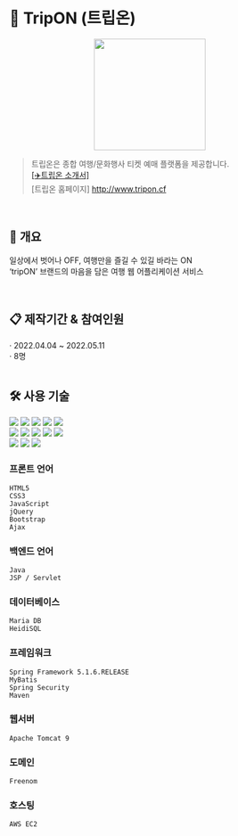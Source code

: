 # 📌 TripON (트립온)  

<div align="center">
    <img src="https://raw.githubusercontent.com/KwonSsohyun/TripON_Project/main/%5B%ED%8A%B8%EB%A6%BD%EC%98%A8%5D%20%EC%86%8C%EC%8A%A4/tripON_logo_black.png" style="width: 200px; min-width: 140px;">
</div>

> 트립온은 종합 여행/문화행사 티켓 예매 플랫폼을 제공합니다.  
> [[✈️트립온 소개서]](https://github.com/KwonSsohyun/TripON_Project/blob/main/%5B%ED%8A%B8%EB%A6%BD%EC%98%A8%5D%20%ED%94%84%EB%A1%9C%EC%A0%9D%ED%8A%B8%20%EC%86%8C%EA%B0%9C%EC%84%9C/%5B%ED%8A%B8%EB%A6%BD%EC%98%A8%5D%20%ED%94%84%EB%A1%9C%EC%A0%9D%ED%8A%B8%20%EC%86%8C%EA%B0%9C%EC%84%9C.pdf)  
> [트립온 홈페이지] http://www.tripon.cf  

<br>

## 👀 개요  
일상에서 벗어나 OFF, 여행만을 즐길 수 있길 바라는 ON  
‘tripON’ 브랜드의 마음을 담은 여행 웹 어플리케이션 서비스  

<br>

## 📋 제작기간 & 참여인원  
· 2022.04.04 ~ 2022.05.11  
· 8명  
<br>

## 🛠 사용 기술   
<img src="https://img.shields.io/badge/JAVA-007396?style=for-the-badge&logo=java&logoColor=white"> <img src="https://img.shields.io/badge/Spring-6DB33F?style=for-the-badge&logo=Spring&logoColor=white"> <img src="https://img.shields.io/badge/apache tomcat-F8DC75?style=for-the-badge&logo=apachetomcat&logoColor=white"> <img src="https://img.shields.io/badge/mysql-4479A1?style=for-the-badge&logo=mysql&logoColor=white"> <img src="https://img.shields.io/badge/mariaDB-003545?style=for-the-badge&logo=mariaDB&logoColor=white">  
<img src="https://img.shields.io/badge/html-E34F26?style=for-the-badge&logo=html5&logoColor=white"> <img src="https://img.shields.io/badge/css-1572B6?style=for-the-badge&logo=css3&logoColor=white"> <img src="https://img.shields.io/badge/javascript-F7DF1E?style=for-the-badge&logo=javascript&logoColor=black"> <img src="https://img.shields.io/badge/jquery-0769AD?style=for-the-badge&logo=jquery&logoColor=white"> <img src="https://img.shields.io/badge/bootstrap-7952B3?style=for-the-badge&logo=bootstrap&logoColor=white">  
<img src="https://img.shields.io/badge/git-F05032?style=for-the-badge&logo=git&logoColor=white"> <img src="https://img.shields.io/badge/github-181717?style=for-the-badge&logo=github&logoColor=white"> <img src="https://img.shields.io/badge/aws-232F3E?style=for-the-badge&logo=aws&logoColor=white">



### 프론트 언어  
    HTML5  
    CSS3  
    JavaScript  
    jQuery  
    Bootstrap  
    Ajax  
### 백엔드 언어  
    Java  
    JSP / Servlet  
### 데이터베이스  
    Maria DB  
    HeidiSQL  
### 프레임워크  
    Spring Framework 5.1.6.RELEASE  
    MyBatis  
    Spring Security  
    Maven  
### 웹서버  
    Apache Tomcat 9  
### 도메인
    Freenom
### 호스팅
    AWS EC2
